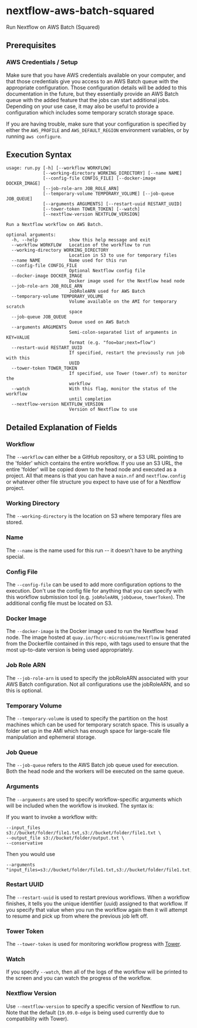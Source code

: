 # nextflow-aws-batch-squared
Run Nextflow on AWS Batch (Squared)

## Prerequisites

### AWS Credentials / Setup

Make sure that you have AWS credentials available on your computer,
and that those credentials give you access to an AWS Batch queue with
the appropriate configuration. Those configuration details will be
added to this documentation in the future, but they essentially provide
an AWS Batch queue with the added feature that the jobs can start
additional jobs. Depending on your use case, it may also be useful
to provide a configuration which includes some temporary scratch storage
space.

If you are having trouble, make sure that your configuration is specified
by either the `AWS_PROFILE` and `AWS_DEFAULT_REGION` environment variables,
or by running `aws configure`.


## Execution Syntax

```
usage: run.py [-h] [--workflow WORKFLOW]
              [--working-directory WORKING_DIRECTORY] [--name NAME]
              [--config-file CONFIG_FILE] [--docker-image DOCKER_IMAGE]
              [--job-role-arn JOB_ROLE_ARN]
              [--temporary-volume TEMPORARY_VOLUME] [--job-queue JOB_QUEUE]
              [--arguments ARGUMENTS] [--restart-uuid RESTART_UUID]
              [--tower-token TOWER_TOKEN] [--watch]
              [--nextflow-version NEXTFLOW_VERSION]

Run a Nextflow workflow on AWS Batch.

optional arguments:
  -h, --help            show this help message and exit
  --workflow WORKFLOW   Location of the workflow to run
  --working-directory WORKING_DIRECTORY
                        Location in S3 to use for temporary files
  --name NAME           Name used for this run
  --config-file CONFIG_FILE
                        Optional Nextflow config file
  --docker-image DOCKER_IMAGE
                        Docker image used for the Nextflow head node
  --job-role-arn JOB_ROLE_ARN
                        JobRoleARN used for AWS Batch
  --temporary-volume TEMPORARY_VOLUME
                        Volume available on the AMI for temporary scratch
                        space
  --job-queue JOB_QUEUE
                        Queue used on AWS Batch
  --arguments ARGUMENTS
                        Semi-colon-separated list of arguments in KEY=VALUE
                        format (e.g. "foo=bar;next=flow")
  --restart-uuid RESTART_UUID
                        If specified, restart the previously run job with this
                        UUID
  --tower-token TOWER_TOKEN
                        If specified, use Tower (tower.nf) to monitor the
                        workflow
  --watch               With this flag, monitor the status of the workflow
                        until completion
  --nextflow-version NEXTFLOW_VERSION
                        Version of Nextflow to use
```

## Detailed Explanation of Fields

### Workflow

The `--workflow` can either be a GitHub repository, or a S3 URL pointing to the 
'folder' which contains the entire workflow. If you use an S3 URL, the entire
'folder' will be copied down to the head node and executed as a project. All
that means is that you can have a `main.nf` and `nextflow.config` or whatever
other file structure you expect to have use of for a Nextflow project.

### Working Directory

The `--working-directory` is the location on S3 where temporary files are stored.

### Name

The `--name` is the name used for this run -- it doesn't have to be anything special.

### Config File

The `--config-file` can be used to add more configuration options to the execution.
Don't use the config file for anything that you can specify with this workflow
submission tool (e.g. `jobRoleARN`, `jobQueue`, `towerToken`). The additional config
file must be located on S3.

### Docker Image

The `--docker-image` is the Docker image used to run the Nextflow head node. The
image hosted at `quay.io/fhcrc-microbiome/nextflow` is generated from the Dockerfile
contained in this repo, with tags used to ensure that the most up-to-date version
is being used appropriately.

### Job Role ARN

The `--job-role-arn` is used to specify the jobRoleARN associated with your AWS Batch
configuration. Not all configurations use the jobRoleARN, and so this is optional.

### Temporary Volume

The `--temporary-volume` is used to specify the partition on the host machines
which can be used for temporary scratch space. This is usually a folder set up
in the AMI which has enough space for large-scale file manipulation and ephemeral
storage.

### Job Queue

The `--job-queue` refers to the AWS Batch job queue used for execution. Both the head
node and the workers will be executed on the same queue.

### Arguments

The `--arguments` are used to specify workflow-specific arguments which will be
included when the workflow is invoked. The syntax is:

If you want to invoke a workflow with:

```
--input_files s3://bucket/folder/file1.txt,s3://bucket/folder/file1.txt \
--output_file s3://bucket/folder/output.txt \
--conservative
```

Then you would use

```
--arguments "input_files=s3://bucket/folder/file1.txt,s3://bucket/folder/file1.txt;output_file=s3://bucket/folder/output.txt;conservative"
```

### Restart UUID

The `--restart-uuid` is used to restart previous workflows. When a workflow finishes, 
it tells you the unique identifier (uuid) assigned to that workflow. If you specify
that value when you run the workflow again then it will attempt to resume and pick
up from where the previous job left off.

### Tower Token

The `--tower-token` is used for monitoring workflow progress with [Tower](tower.nf).

### Watch

If you specify `--watch`, then all of the logs of the workflow will be printed to
the screen and you can watch the progress of the workflow.

### Nextflow Version

Use `--nextflow-version` to specify a specific version of Nextflow to run. Note that
the default (`19.09.0-edge` is being used currently due to compatibility with Tower).
